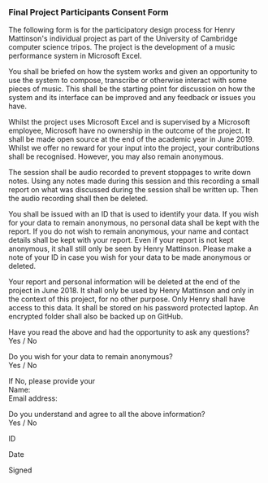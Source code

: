 ### Final Project Participants Consent Form

The following form is for the participatory design process for Henry Mattinson's individual project as part of the University of Cambridge computer science tripos. The project is the development of a music performance system in Microsoft Excel. 

You shall be briefed on how the system works and given an opportunity to use the system to compose, transcribe or otherwise interact with some pieces of music. This shall be the starting point for discussion on how the system and its interface can be improved and any feedback or issues you have.

Whilst the project uses Microsoft Excel and is supervised by a Microsoft employee, Microsoft have no ownership in the outcome of the project. It shall be made open source at the end of the academic year in June 2019. Whilst we offer no reward for your input into the project, your contributions shall be recognised. However, you may also remain anonymous. 

The session shall be audio recorded to prevent stoppages to write down notes. Using any notes made during this session and this recording a small report on what was discussed during the session shall be written up. Then the audio recording shall then be deleted. 

You shall be issued with an ID that is used to identify your data. If you wish for your data to remain anonymous, no personal data shall be kept with the report. If you do not wish to remain anonymous, your name and contact details shall be kept with your report. Even if your report is not kept anonymous, it shall still only be seen by Henry Mattinson. Please make a note of your ID in case you wish for your data to be made anonymous or deleted.

Your report and personal information will be deleted at the end of the project in June 2018. It shall only be used by Henry Mattinson and only in the context of this project, for no other purpose. Only Henry shall have access to this data. It shall be stored on his password protected laptop. An encrypted folder shall also be backed up on GitHub. 

Have you read the above and had the opportunity to ask any questions?<br>Yes / No

Do you wish for your data to remain anonymous?<br>Yes / No

If No, please provide your<br><t>Name:<br><t>Email address:

Do you understand and agree to all the above information?<br>Yes / No

ID

Date

Signed